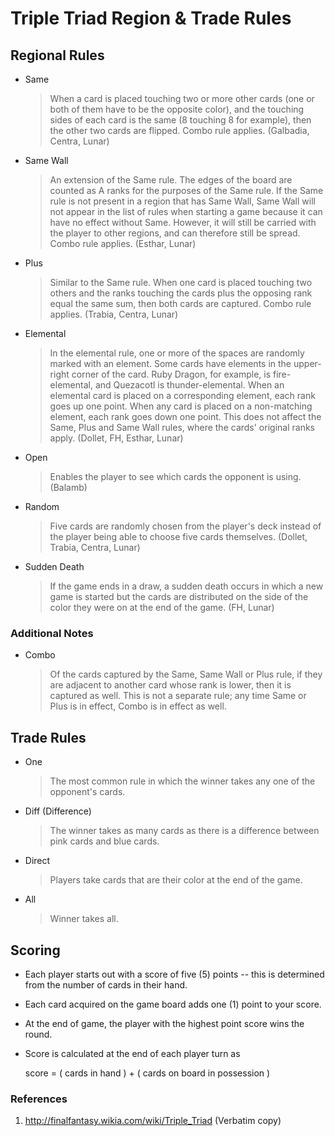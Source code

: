 # Triple Triad Region & Trade Rules

## Regional Rules

  - Same
    > When a card is placed touching two or more other cards (one or both of
    them have to be the opposite color), and the touching sides of each card is
    the same (8 touching 8 for example), then the other two cards are flipped.
    Combo rule applies.
    (Galbadia, Centra, Lunar)

  - Same Wall
    > An extension of the Same rule. The edges of the board are counted as A
    ranks for the purposes of the Same rule. If the Same rule is not present in
    a region that has Same Wall, Same Wall will not appear in the list of rules
    when starting a game because it can have no effect without Same. However,
    it will still be carried with the player to other regions, and can therefore
    still be spread. Combo rule applies.
    (Esthar, Lunar)

  - Plus
    > Similar to the Same rule. When one card is placed touching two others
    and the ranks touching the cards plus the opposing rank equal the same sum,
    then both cards are captured. Combo rule applies.
    (Trabia, Centra, Lunar)

  - Elemental
    > In the elemental rule, one or more of the spaces are randomly marked
    with an element. Some cards have elements in the upper-right corner of the
    card. Ruby Dragon, for example, is fire-elemental, and Quezacotl is
    thunder-elemental. When an elemental card is placed on a corresponding
    element, each rank goes up one point. When any card is placed on a
    non-matching element, each rank goes down one point. This does not affect
    the Same, Plus and Same Wall rules, where the cards' original ranks apply.
    (Dollet, FH, Esthar, Lunar)

  - Open
    > Enables the player to see which cards the opponent is using.
    (Balamb)

  - Random
    > Five cards are randomly chosen from the player's deck instead of the
    player being able to choose five cards themselves.
    (Dollet, Trabia, Centra, Lunar)

  - Sudden Death
    > If the game ends in a draw, a sudden death occurs in which a new game is
    started but the cards are distributed on the side of the color they were on
    at the end of the game.
    (FH, Lunar)

### Additional Notes

  - Combo
    > Of the cards captured by the Same, Same Wall or Plus rule, if they are
    adjacent to another card whose rank is lower, then it is captured as well.
    This is not a separate rule; any time Same or Plus is in effect, Combo is
    in effect as well.

## Trade Rules

  - One
    > The most common rule in which the winner takes any one of the opponent's
    cards.

  - Diff (Difference)
    > The winner takes as many cards as there is a difference between pink
    cards and blue cards.

  - Direct
    > Players take cards that are their color at the end of the game.

  - All
    > Winner takes all.

## Scoring

  - Each player starts out with a score of five (5) points -- this is determined
  from the number of cards in their hand.
  - Each card acquired on the game board adds one (1) point to your score.
  - At the end of game, the player with the highest point score wins the round.
  - Score is calculated at the end of each player turn as

    score = ( cards in hand ) + ( cards on board in possession )

### References

1. http://finalfantasy.wikia.com/wiki/Triple_Triad
(Verbatim copy)

